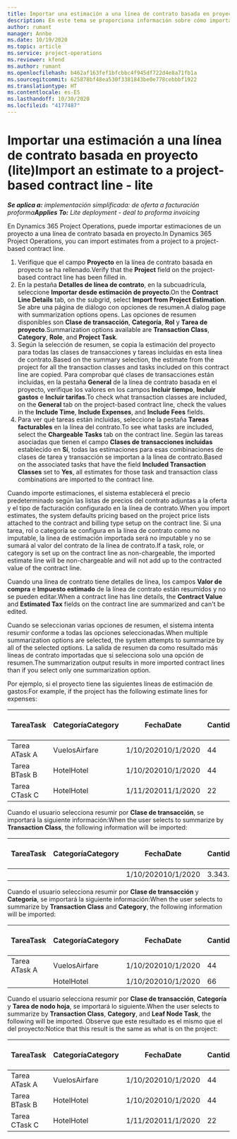 ```yaml
---
title: Importar una estimación a una línea de contrato basada en proyecto (lite)
description: En este tema se proporciona información sobre cómo importar estimaciones financieras de un proyecto a una línea de contrato.
author: rumant
manager: Annbe
ms.date: 10/19/2020
ms.topic: article
ms.service: project-operations
ms.reviewer: kfend
ms.author: rumant
ms.openlocfilehash: b462af163fef1bfcbbc4f945df722d4e8a71fb1a
ms.sourcegitcommit: 625878bf48ea530f3381843be0e778cebbbf1922
ms.translationtype: HT
ms.contentlocale: es-ES
ms.lasthandoff: 10/30/2020
ms.locfileid: "4177487"
---
```

# <a name="import-an-estimate-to-a-project-based-contract-line---lite"></a><span data-ttu-id="3b36f-103">Importar una estimación a una línea de contrato basada en proyecto (lite)</span><span class="sxs-lookup"><span data-stu-id="3b36f-103">Import an estimate to a project-based contract line - lite</span></span>

<span data-ttu-id="3b36f-104">_**Se aplica a:** implementación simplificada: de oferta a facturación proforma_</span><span class="sxs-lookup"><span data-stu-id="3b36f-104">_**Applies To:** Lite deployment - deal to proforma invoicing_</span></span>

<span data-ttu-id="3b36f-105">En Dynamics 365 Project Operations, puede importar estimaciones de un proyecto a una línea de contrato basada en proyecto.</span><span class="sxs-lookup"><span data-stu-id="3b36f-105">In Dynamics 365 Project Operations, you can import estimates from a project to a project-based contract line.</span></span>

1. <span data-ttu-id="3b36f-106">Verifique que el campo **Proyecto** en la línea de contrato basada en proyecto se ha rellenado.</span><span class="sxs-lookup"><span data-stu-id="3b36f-106">Verify that the **Project** field on the project-based contract line has been filled in.</span></span>
2. <span data-ttu-id="3b36f-107">En la pestaña **Detalles de línea de contrato**, en la subcuadrícula, seleccione **Importar desde estimación de proyecto**.</span><span class="sxs-lookup"><span data-stu-id="3b36f-107">On the **Contract Line Details** tab, on the subgrid, select **Import from Project Estimation**.</span></span> <span data-ttu-id="3b36f-108">Se abre una página de diálogo con opciones de resumen.</span><span class="sxs-lookup"><span data-stu-id="3b36f-108">A dialog page with summarization options opens.</span></span> <span data-ttu-id="3b36f-109">Las opciones de resumen disponibles son **Clase de transacción**, **Categoría**, **Rol** y **Tarea de proyecto**.</span><span class="sxs-lookup"><span data-stu-id="3b36f-109">Summarization options available are **Transaction Class**, **Category**, **Role**, and **Project Task**.</span></span>
3. <span data-ttu-id="3b36f-110">Según la selección de resumen, se copia la estimación del proyecto para todas las clases de transacciones y tareas incluidas en esta línea de contrato.</span><span class="sxs-lookup"><span data-stu-id="3b36f-110">Based on the summary selection, the estimate from the project for all the transaction classes and tasks included on this contract line are copied.</span></span> <span data-ttu-id="3b36f-111">Para comprobar qué clases de transacciones están incluidas, en la pestaña **General** de la línea de contrato basada en el proyecto, verifique los valores en los campos **Incluir tiempo**, **Incluir gastos** e **Incluir tarifas**.</span><span class="sxs-lookup"><span data-stu-id="3b36f-111">To check what transaction classes are included, on the **General** tab on the project-based contract line, check the values in the **Include Time**, **Include Expenses**, and **Include Fees** fields.</span></span> 
4. <span data-ttu-id="3b36f-112">Para ver qué tareas están incluidas, seleccione la pestaña **Tareas facturables** en la línea del contrato.</span><span class="sxs-lookup"><span data-stu-id="3b36f-112">To see what tasks are included, select the **Chargeable Tasks** tab on the contract line.</span></span> <span data-ttu-id="3b36f-113">Según las tareas asociadas que tienen el campo **Clases de transacciones incluidas** establecido en **Sí**, todas las estimaciones para esas combinaciones de clases de tarea y transacción se importan a la línea de contrato.</span><span class="sxs-lookup"><span data-stu-id="3b36f-113">Based on the associated tasks that have the field **Included Transaction Classes** set to **Yes**, all estimates for those task and transaction class combinations are imported to the contract line.</span></span>

<span data-ttu-id="3b36f-114">Cuando importe estimaciones, el sistema establecerá el precio predeterminado según las listas de precios del contrato adjuntas a la oferta y el tipo de facturación configurado en la línea de contrato.</span><span class="sxs-lookup"><span data-stu-id="3b36f-114">When you import estimates, the system defaults pricing based on the project price lists attached to the contract and billing type setup on the contract line.</span></span> <span data-ttu-id="3b36f-115">Si una tarea, rol o categoría se configura en la línea de contrato como no imputable, la línea de estimación importada será no imputable y no se sumará al valor del contrato de la línea de contrato.</span><span class="sxs-lookup"><span data-stu-id="3b36f-115">If a task, role, or category is set up on the contract line as non-chargeable, the imported estimate line will be non-chargeable and will not add up to the contracted value of the contract line.</span></span>

<span data-ttu-id="3b36f-116">Cuando una línea de contrato tiene detalles de línea, los campos **Valor de compra** e **Impuesto estimado** de la línea de contrato están resumidos y no se pueden editar.</span><span class="sxs-lookup"><span data-stu-id="3b36f-116">When a contract line has line details, the **Contract Value** and **Estimated Tax** fields on the contract line are summarized and can't be edited.</span></span>

<span data-ttu-id="3b36f-117">Cuando se seleccionan varias opciones de resumen, el sistema intenta resumir conforme a todas las opciones seleccionadas.</span><span class="sxs-lookup"><span data-stu-id="3b36f-117">When multiple summarization options are selected, the system attempts to summarize by all of the selected options.</span></span> <span data-ttu-id="3b36f-118">La salida de resumen da como resultado más líneas de contrato importadas que si selecciona solo una opción de resumen.</span><span class="sxs-lookup"><span data-stu-id="3b36f-118">The summarization output results in more imported contract lines than if you select only one summarization option.</span></span>

<span data-ttu-id="3b36f-119">Por ejemplo, si el proyecto tiene las siguientes líneas de estimación de gastos:</span><span class="sxs-lookup"><span data-stu-id="3b36f-119">For example, if the project has the following estimate lines for expenses:</span></span>

| <span data-ttu-id="3b36f-120">Tarea</span><span class="sxs-lookup"><span data-stu-id="3b36f-120">Task</span></span> | <span data-ttu-id="3b36f-121">Categoría</span><span class="sxs-lookup"><span data-stu-id="3b36f-121">Category</span></span> | <span data-ttu-id="3b36f-122">Fecha</span><span class="sxs-lookup"><span data-stu-id="3b36f-122">Date</span></span> | <span data-ttu-id="3b36f-123">Cantidad</span><span class="sxs-lookup"><span data-stu-id="3b36f-123">Quantity</span></span> | <span data-ttu-id="3b36f-124">Precio unitario</span><span class="sxs-lookup"><span data-stu-id="3b36f-124">Unit price</span></span> | <span data-ttu-id="3b36f-125">Importe</span><span class="sxs-lookup"><span data-stu-id="3b36f-125">Amount</span></span> |
| --- | --- | --- | --- | --- | --- |
| <span data-ttu-id="3b36f-126">Tarea A</span><span class="sxs-lookup"><span data-stu-id="3b36f-126">Task A</span></span> | <span data-ttu-id="3b36f-127">Vuelos</span><span class="sxs-lookup"><span data-stu-id="3b36f-127">Airfare</span></span> | <span data-ttu-id="3b36f-128">1/10/2020</span><span class="sxs-lookup"><span data-stu-id="3b36f-128">10/1/2020</span></span> | <span data-ttu-id="3b36f-129">4</span><span class="sxs-lookup"><span data-stu-id="3b36f-129">4</span></span> | <span data-ttu-id="3b36f-130">400</span><span class="sxs-lookup"><span data-stu-id="3b36f-130">400</span></span> | <span data-ttu-id="3b36f-131">1600</span><span class="sxs-lookup"><span data-stu-id="3b36f-131">1600</span></span> |
| <span data-ttu-id="3b36f-132">Tarea B</span><span class="sxs-lookup"><span data-stu-id="3b36f-132">Task B</span></span> | <span data-ttu-id="3b36f-133">Hotel</span><span class="sxs-lookup"><span data-stu-id="3b36f-133">Hotel</span></span> | <span data-ttu-id="3b36f-134">1/10/2020</span><span class="sxs-lookup"><span data-stu-id="3b36f-134">10/1/2020</span></span> | <span data-ttu-id="3b36f-135">4</span><span class="sxs-lookup"><span data-stu-id="3b36f-135">4</span></span> | <span data-ttu-id="3b36f-136">200</span><span class="sxs-lookup"><span data-stu-id="3b36f-136">200</span></span> | <span data-ttu-id="3b36f-137">800</span><span class="sxs-lookup"><span data-stu-id="3b36f-137">800</span></span> |
| <span data-ttu-id="3b36f-138">Tarea C</span><span class="sxs-lookup"><span data-stu-id="3b36f-138">Task C</span></span> | <span data-ttu-id="3b36f-139">Hotel</span><span class="sxs-lookup"><span data-stu-id="3b36f-139">Hotel</span></span> | <span data-ttu-id="3b36f-140">1/11/2020</span><span class="sxs-lookup"><span data-stu-id="3b36f-140">11/1/2020</span></span> | <span data-ttu-id="3b36f-141">2</span><span class="sxs-lookup"><span data-stu-id="3b36f-141">2</span></span> | <span data-ttu-id="3b36f-142">200</span><span class="sxs-lookup"><span data-stu-id="3b36f-142">200</span></span> | <span data-ttu-id="3b36f-143">400</span><span class="sxs-lookup"><span data-stu-id="3b36f-143">400</span></span> |

<span data-ttu-id="3b36f-144">Cuando el usuario selecciona resumir por **Clase de transacción**, se importará la siguiente información:</span><span class="sxs-lookup"><span data-stu-id="3b36f-144">When the user selects to summarize by **Transaction Class**, the following information will be imported:</span></span>

| <span data-ttu-id="3b36f-145">Tarea</span><span class="sxs-lookup"><span data-stu-id="3b36f-145">Task</span></span> | <span data-ttu-id="3b36f-146">Categoría</span><span class="sxs-lookup"><span data-stu-id="3b36f-146">Category</span></span> | <span data-ttu-id="3b36f-147">Fecha</span><span class="sxs-lookup"><span data-stu-id="3b36f-147">Date</span></span> | <span data-ttu-id="3b36f-148">Cantidad</span><span class="sxs-lookup"><span data-stu-id="3b36f-148">Quantity</span></span> | <span data-ttu-id="3b36f-149">Precio unitario</span><span class="sxs-lookup"><span data-stu-id="3b36f-149">Unit price</span></span> | <span data-ttu-id="3b36f-150">Importe</span><span class="sxs-lookup"><span data-stu-id="3b36f-150">Amount</span></span> |
| --- | --- | --- | --- | --- | --- |
| &nbsp; | &nbsp; | <span data-ttu-id="3b36f-151">1/10/2020</span><span class="sxs-lookup"><span data-stu-id="3b36f-151">10/1/2020</span></span> | <span data-ttu-id="3b36f-152">3.34</span><span class="sxs-lookup"><span data-stu-id="3b36f-152">3.34</span></span> | <span data-ttu-id="3b36f-153">840</span><span class="sxs-lookup"><span data-stu-id="3b36f-153">840</span></span> | <span data-ttu-id="3b36f-154">2800</span><span class="sxs-lookup"><span data-stu-id="3b36f-154">2800</span></span> |

<span data-ttu-id="3b36f-155">Cuando el usuario selecciona resumir por **Clase de transacción** y **Categoría**, se importará la siguiente información:</span><span class="sxs-lookup"><span data-stu-id="3b36f-155">When the user selects to summarize by **Transaction Class** and **Category**, the following information will be imported:</span></span>

| <span data-ttu-id="3b36f-156">Tarea</span><span class="sxs-lookup"><span data-stu-id="3b36f-156">Task</span></span> | <span data-ttu-id="3b36f-157">Categoría</span><span class="sxs-lookup"><span data-stu-id="3b36f-157">Category</span></span> | <span data-ttu-id="3b36f-158">Fecha</span><span class="sxs-lookup"><span data-stu-id="3b36f-158">Date</span></span> | <span data-ttu-id="3b36f-159">Cantidad</span><span class="sxs-lookup"><span data-stu-id="3b36f-159">Quantity</span></span> | <span data-ttu-id="3b36f-160">Precio unitario</span><span class="sxs-lookup"><span data-stu-id="3b36f-160">Unit price</span></span> | <span data-ttu-id="3b36f-161">Importe</span><span class="sxs-lookup"><span data-stu-id="3b36f-161">Amount</span></span> |
| --- | --- | --- | --- | --- | --- |
| <span data-ttu-id="3b36f-162">Tarea A</span><span class="sxs-lookup"><span data-stu-id="3b36f-162">Task A</span></span> | <span data-ttu-id="3b36f-163">Vuelos</span><span class="sxs-lookup"><span data-stu-id="3b36f-163">Airfare</span></span> | <span data-ttu-id="3b36f-164">1/10/2020</span><span class="sxs-lookup"><span data-stu-id="3b36f-164">10/1/2020</span></span> | <span data-ttu-id="3b36f-165">4</span><span class="sxs-lookup"><span data-stu-id="3b36f-165">4</span></span> | <span data-ttu-id="3b36f-166">400</span><span class="sxs-lookup"><span data-stu-id="3b36f-166">400</span></span> | <span data-ttu-id="3b36f-167">1600</span><span class="sxs-lookup"><span data-stu-id="3b36f-167">1600</span></span> |
| &nbsp;| <span data-ttu-id="3b36f-168">Hotel</span><span class="sxs-lookup"><span data-stu-id="3b36f-168">Hotel</span></span> | <span data-ttu-id="3b36f-169">1/10/2020</span><span class="sxs-lookup"><span data-stu-id="3b36f-169">10/1/2020</span></span> | <span data-ttu-id="3b36f-170">6</span><span class="sxs-lookup"><span data-stu-id="3b36f-170">6</span></span> | <span data-ttu-id="3b36f-171">200</span><span class="sxs-lookup"><span data-stu-id="3b36f-171">200</span></span> | <span data-ttu-id="3b36f-172">1200</span><span class="sxs-lookup"><span data-stu-id="3b36f-172">1200</span></span> |

<span data-ttu-id="3b36f-173">Cuando el usuario selecciona resumir por **Clase de transacción**, **Categoría** y **Tarea de nodo hoja**, se importará lo siguiente.</span><span class="sxs-lookup"><span data-stu-id="3b36f-173">When the user selects to summarize by **Transaction Class**, **Category**, and **Leaf Node Task**, the following will be imported.</span></span> <span data-ttu-id="3b36f-174">Observe que este resultado es el mismo que el del proyecto:</span><span class="sxs-lookup"><span data-stu-id="3b36f-174">Notice that this result is the same as what is on the project:</span></span>

| <span data-ttu-id="3b36f-175">Tarea</span><span class="sxs-lookup"><span data-stu-id="3b36f-175">Task</span></span> | <span data-ttu-id="3b36f-176">Categoría</span><span class="sxs-lookup"><span data-stu-id="3b36f-176">Category</span></span> | <span data-ttu-id="3b36f-177">Fecha</span><span class="sxs-lookup"><span data-stu-id="3b36f-177">Date</span></span> | <span data-ttu-id="3b36f-178">Cantidad</span><span class="sxs-lookup"><span data-stu-id="3b36f-178">Quantity</span></span> | <span data-ttu-id="3b36f-179">Precio unitario</span><span class="sxs-lookup"><span data-stu-id="3b36f-179">Unit price</span></span> | <span data-ttu-id="3b36f-180">Importe</span><span class="sxs-lookup"><span data-stu-id="3b36f-180">Amount</span></span> |
| --- | --- | --- | --- | --- | --- |
| <span data-ttu-id="3b36f-181">Tarea A</span><span class="sxs-lookup"><span data-stu-id="3b36f-181">Task A</span></span> | <span data-ttu-id="3b36f-182">Vuelos</span><span class="sxs-lookup"><span data-stu-id="3b36f-182">Airfare</span></span> | <span data-ttu-id="3b36f-183">1/10/2020</span><span class="sxs-lookup"><span data-stu-id="3b36f-183">10/1/2020</span></span> | <span data-ttu-id="3b36f-184">4</span><span class="sxs-lookup"><span data-stu-id="3b36f-184">4</span></span> | <span data-ttu-id="3b36f-185">400</span><span class="sxs-lookup"><span data-stu-id="3b36f-185">400</span></span> | <span data-ttu-id="3b36f-186">1600</span><span class="sxs-lookup"><span data-stu-id="3b36f-186">1600</span></span> |
| <span data-ttu-id="3b36f-187">Tarea B</span><span class="sxs-lookup"><span data-stu-id="3b36f-187">Task B</span></span> | <span data-ttu-id="3b36f-188">Hotel</span><span class="sxs-lookup"><span data-stu-id="3b36f-188">Hotel</span></span> | <span data-ttu-id="3b36f-189">1/10/2020</span><span class="sxs-lookup"><span data-stu-id="3b36f-189">10/1/2020</span></span> | <span data-ttu-id="3b36f-190">4</span><span class="sxs-lookup"><span data-stu-id="3b36f-190">4</span></span> | <span data-ttu-id="3b36f-191">200</span><span class="sxs-lookup"><span data-stu-id="3b36f-191">200</span></span> | <span data-ttu-id="3b36f-192">800</span><span class="sxs-lookup"><span data-stu-id="3b36f-192">800</span></span> |
| <span data-ttu-id="3b36f-193">Tarea C</span><span class="sxs-lookup"><span data-stu-id="3b36f-193">Task C</span></span> | <span data-ttu-id="3b36f-194">Hotel</span><span class="sxs-lookup"><span data-stu-id="3b36f-194">Hotel</span></span> | <span data-ttu-id="3b36f-195">1/11/2020</span><span class="sxs-lookup"><span data-stu-id="3b36f-195">11/1/2020</span></span> | <span data-ttu-id="3b36f-196">2</span><span class="sxs-lookup"><span data-stu-id="3b36f-196">2</span></span> | <span data-ttu-id="3b36f-197">200</span><span class="sxs-lookup"><span data-stu-id="3b36f-197">200</span></span> | <span data-ttu-id="3b36f-198">400</span><span class="sxs-lookup"><span data-stu-id="3b36f-198">400</span></span> |
